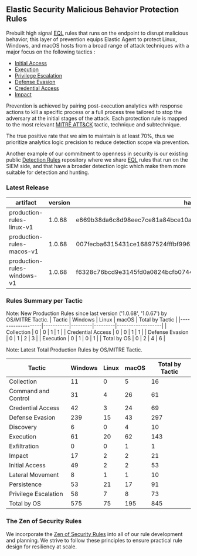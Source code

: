 ## Elastic Security Malicious Behavior Protection Rules

Prebuilt high signal [EQL](https://www.elastic.co/guide/en/elasticsearch/reference/current/eql.html) rules that runs on the endpoint to disrupt malicious behavior, this layer of prevention equips Elastic Agent to protect Linux, Windows, and macOS hosts from a broad range of attack techniques with a major focus on the following tactics :

- [Initial Access](https://attack.mitre.org/tactics/TA0001/)
- [Execution](https://attack.mitre.org/tactics/TA0002/)
- [Privilege Escalation](https://attack.mitre.org/tactics/TA0004/)
- [Defense Evasion](https://attack.mitre.org/tactics/TA0005/)
- [Credential Access](https://attack.mitre.org/tactics/TA0006/)
- [Impact](https://attack.mitre.org/tactics/TA0040/)

Prevention is achieved by pairing post-execution analytics with response actions to kill a specific process or a full process tree tailored to stop the adversary at the initial stages of the attack. Each protection rule is mapped to the most relevant [MITRE ATT&CK](https://attack.mitre.org/) tactic,  technique and subtechnique.

The true positive rate that we aim to maintain is at least 70%, thus we prioritize analytics logic precision to reduce detection scope via prevention.

Another example of our commitment to openness in security is our existing public [Detection Rules](https://github.com/elastic/detection-rules) repository where we share [EQL](https://www.elastic.co/guide/en/elasticsearch/reference/current/eql.html) rules that run on the SIEM side, and that have a broader detection logic which make them more suitable for detection and hunting.


### Latest Release

| artifact             | version        | hash            |
| -------------------- | -------------- | --------------- |
| production-rules-linux-v1 | 1.0.68 | e669b38da6c8d98eec7ce81a84bce10ac5a9f3e1a6dd7ec67d0f727686b03a41 |
| production-rules-macos-v1 | 1.0.68 | 007fecba6315431ce16897524fffbf99629926c279f176140f7db343cfd488c0 |
| production-rules-windows-v1 | 1.0.68 | f6328c76bcd9e3145fd0a0824bcfb0744c8a88270307aac10e2f4a19cc6c0bad |

### Rules Summary per Tactic

Note: New Production Rules since last version ('1.0.68', '1.0.67') by OS/MITRE Tactic.
| Tactic            |   Windows |   Linux |   macOS |   Total by Tactic |
|-------------------|-----------|---------|---------|-------------------|
| Collection        |         0 |       0 |       1 |                 1 |
| Credential Access |         0 |       0 |       1 |                 1 |
| Defense Evasion   |         0 |       1 |       2 |                 3 |
| Execution         |         0 |       1 |       0 |                 1 |
| Total by OS       |         0 |       2 |       4 |                 6 |

Note: Latest Total Production Rules by OS/MITRE Tactic.

| Tactic               |   Windows |   Linux |   macOS |   Total by Tactic |
|----------------------|-----------|---------|---------|-------------------|
| Collection           |        11 |       0 |       5 |                16 |
| Command and Control  |        31 |       4 |      26 |                61 |
| Credential Access    |        42 |       3 |      24 |                69 |
| Defense Evasion      |       239 |      15 |      43 |               297 |
| Discovery            |         6 |       0 |       4 |                10 |
| Execution            |        61 |      20 |      62 |               143 |
| Exfiltration         |         0 |       0 |       1 |                 1 |
| Impact               |        17 |       2 |       2 |                21 |
| Initial Access       |        49 |       2 |       2 |                53 |
| Lateral Movement     |         8 |       1 |       1 |                10 |
| Persistence          |        53 |      21 |      17 |                91 |
| Privilege Escalation |        58 |       7 |       8 |                73 |
| Total by OS          |       575 |      75 |     195 |               845 |



### The Zen of Security Rules

We incorporate the [Zen of Security Rules](https://zenofsecurity.io/rules) into all of our rule development and planning. We strive to follow these principles to ensure practical rule design for resiliency at scale. 

